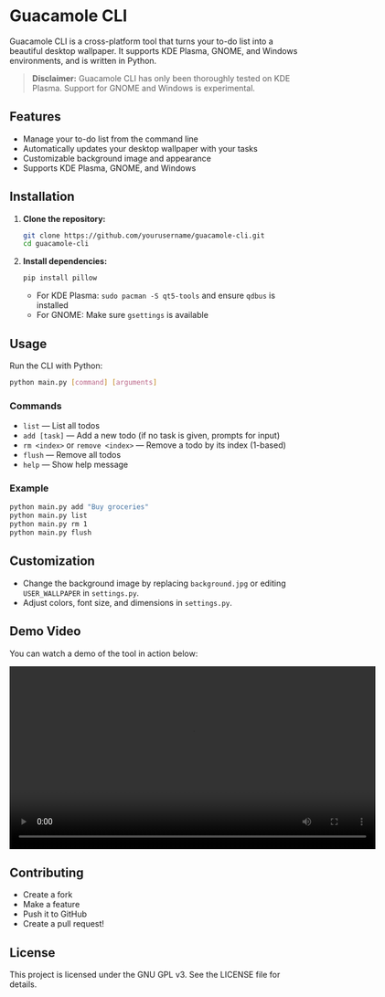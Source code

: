 # Guacamole CLI

Guacamole CLI is a cross-platform tool that turns your to-do list into a beautiful desktop wallpaper. It supports KDE Plasma, GNOME, and Windows environments, and is written in Python.

> **Disclaimer:** Guacamole CLI has only been thoroughly tested on KDE Plasma. Support for GNOME and Windows is experimental.

## Features
- Manage your to-do list from the command line
- Automatically updates your desktop wallpaper with your tasks
- Customizable background image and appearance
- Supports KDE Plasma, GNOME, and Windows

## Installation

1. **Clone the repository:**
   ```sh
   git clone https://github.com/yourusername/guacamole-cli.git
   cd guacamole-cli
   ```
2. **Install dependencies:**
   ```sh
   pip install pillow
   ```
   - For KDE Plasma: `sudo pacman -S qt5-tools` and ensure `qdbus` is installed
   - For GNOME: Make sure `gsettings` is available

## Usage

Run the CLI with Python:

```sh
python main.py [command] [arguments]
```

### Commands
- `list` — List all todos
- `add [task]` — Add a new todo (if no task is given, prompts for input)
- `rm <index>` or `remove <index>` — Remove a todo by its index (1-based)
- `flush` — Remove all todos
- `help` — Show help message

### Example
```sh
python main.py add "Buy groceries"
python main.py list
python main.py rm 1
python main.py flush
```

## Customization
- Change the background image by replacing `background.jpg` or editing `USER_WALLPAPER` in `settings.py`.
- Adjust colors, font size, and dimensions in `settings.py`.

## Demo Video

You can watch a demo of the tool in action below:

<video src="video/demo.mp4" controls width="640">
    Your browser does not support the video tag.
</video>

## Contributing
- Create a fork
- Make a feature
- Push it to GitHub
- Create a pull request!

## License
This project is licensed under the GNU GPL v3. See the LICENSE file for details.




